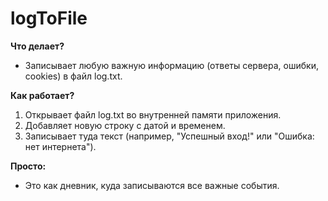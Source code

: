 # logToFile

**Что делает?**
- Записывает любую важную информацию (ответы сервера, ошибки, cookies) в файл log.txt.

**Как работает?**
1. Открывает файл log.txt во внутренней памяти приложения.
2. Добавляет новую строку с датой и временем.
3. Записывает туда текст (например, "Успешный вход!" или "Ошибка: нет интернета").

**Просто:**
- Это как дневник, куда записываются все важные события.
